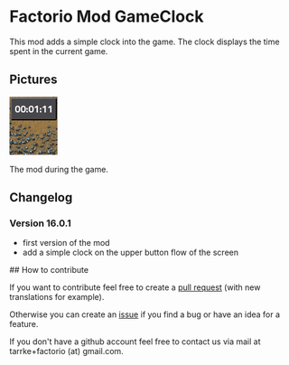 # Factorio Mod GameClock

This mod adds a simple clock into the game. The clock displays the time spent in the current game.

## Pictures

![Picture of the mod in game](img/clock.png)

The mod during the game.

## Changelog

### Version 16.0.1

* first version of the mod
* add a simple clock on the upper button flow of the screen

## How to contribute

If you want to contribute feel free to create a [pull request](https://github.com/Tarrke/factorio-clock/compare) (with new translations for example).

Otherwise you can create an [issue](https://github.com/Tarrke/factorio-clock/issues/new) if you find a bug or have an idea for a feature.

If you don't have a github account feel free to contact us via mail at tarrke+factorio (at) gmail.com.